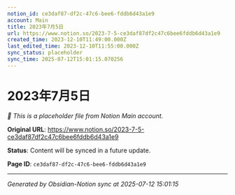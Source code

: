 ```yaml
---
notion_id: ce3daf87-df2c-47c6-bee6-fddb6d43a1e9
account: Main
title: 2023年7月5日
url: https://www.notion.so/2023-7-5-ce3daf87df2c47c6bee6fddb6d43a1e9
created_time: 2023-12-10T11:49:00.000Z
last_edited_time: 2023-12-10T11:55:00.000Z
sync_status: placeholder
sync_time: 2025-07-12T15:01:15.070256
---
```


# 2023年7月5日

*🔄 This is a placeholder file from Notion Main account.*

**Original URL**: https://www.notion.so/2023-7-5-ce3daf87df2c47c6bee6fddb6d43a1e9

**Status**: Content will be synced in a future update.

**Page ID**: `ce3daf87-df2c-47c6-bee6-fddb6d43a1e9`

---

*Generated by Obsidian-Notion sync at 2025-07-12 15:01:15*
